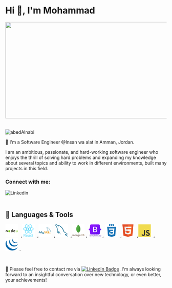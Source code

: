 <h1 align="left">Hi 👋, I'm Mohammad</h1>
<div align="left">
  <img src="https://media.giphy.com/media/dWesBcTLavkZuG35MI/giphy.gif" width="600" height="300"/>
</div></br>

<p align="left"> <img src="https://komarev.com/ghpvc/?username=Abedalnabi&label=Profile%20views&color=0e75b6&style=flat" alt="abedAlnabi" /> </p>


🔭 I'm a Software Engineer @Insan wa alat in Amman, Jordan.<br/>

I am an ambitious, passionate, and hard-working software engineer who enjoys the thrill of solving hard problems and expanding my knowledge about several topics and ability to work in different environments, built many projects in this field.

<h3 align="left">Connect with me:</h3>
<p align="left">
<a href="https://www.linkedin.com/in/mohammad-alnabalebe/" target="blank"><img align="left" alt="Linkedin" src="https://img.shields.io/badge/LinkedIn-0077B5?style=for-the-badge&logo=linkedin&logoColor=white" /></a>

<br/>
<br/>
  

## 🧰 Languages & Tools
  
<img src="https://github.com/devicons/devicon/blob/master/icons/nodejs/nodejs-original-wordmark.svg" title="NodeJS" alt="NodeJS" width="40" height="40"/>&nbsp;
,<img src="https://github.com/devicons/devicon/blob/master/icons/react/react-original-wordmark.svg" title="React" alt="React" width="40" height="40"/>&nbsp;
,<img src="https://github.com/devicons/devicon/blob/master/icons/mysql/mysql-original-wordmark.svg" title="MySQL"  alt="MySQL" width="40" height="40"/>&nbsp;
,<img src="https://github.com/devicons/devicon/blob/master/icons/mysql/mysql-original.svg" title="mysql" alt="mysql" width="40" height="40"/>&nbsp;
,<img src="https://github.com/devicons/devicon/blob/master/icons/mongodb/mongodb-original-wordmark.svg"  title="mongodb" alt="mongodb" width="40" height="40"/>&nbsp;, <img src="https://github.com/devicons/devicon/blob/master/icons/bootstrap/bootstrap-original-wordmark.svg"  title="bootstrap" alt="bootstrap" width="40" height="40"/>&nbsp;,
<img src="https://github.com/devicons/devicon/blob/master/icons/css3/css3-plain-wordmark.svg"  title="CSS3" alt="CSS" width="40" height="40"/>&nbsp;
,<img src="https://github.com/devicons/devicon/blob/master/icons/html5/html5-original.svg" title="HTML5" alt="HTML" width="40" height="40"/>&nbsp;
,<img src="https://github.com/devicons/devicon/blob/master/icons/javascript/javascript-original.svg" title="JavaScript" alt="JavaScript" width="40" height="40"/>&nbsp;
,<img src="https://github.com/devicons/devicon/blob/master/icons/jquery/jquery-plain.svg" title="jquery" alt="jquery" width="40" height="40"/>&nbsp;.

<br/>

💬 Please feel free to contact me via [![Linkedin Badge](https://img.shields.io/badge/-Mohammad-blue?style=flat&logo=Linkedin&logoColor=white)](https://www.linkedin.com/in/mohammad-alnabalebe/) .I'm always looking forward to an insightful conversation over new technology, or even better, your achievements!
